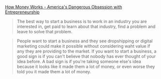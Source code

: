 [How Money Works - America's Dangerous Obsession with Entrepreneurship][yt-hmw-31-07-2023]

> The best way to start a business is to work in an industry you are interested in, get paid to learn about that industry, find a problem and leave to solve that problem.

> People want to start a business and they see dropshipping or digital marketing could make it possible without considering waht value if any they are providing to the market. If you want to start a business, a good sign is if you can't believe that nobody has ever thought of your idea before. A bad sign is if you're taking someone else's idea because it looks like it made them a lot of money, or even worse they told you it made them a lot of money.


[yt-hmw-31-07-2023]: https://youtu.be/1pACVlOuUfU?t=512